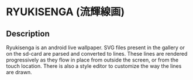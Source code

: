# RYUKISENGA (流輝線画)

## Description

Ryukisenga is an android live wallpaper. SVG files present in the gallery or on the sd-card are parsed and converted to lines. These lines are rendered progressively as they flow in place from outside the screen, or from the touch location. There is also a style editor to customize the way the lines are drawn.
